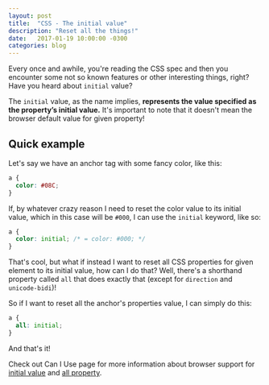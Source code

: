 ```yaml
---
layout: post
title:  "CSS - The initial value"
description: "Reset all the things!"
date:   2017-01-19 10:00:00 -0300
categories: blog
---
```


Every once and awhile, you're reading the CSS spec and then you encounter some not so known features or other interesting things, right? Have you heard about `initial` value?

The `initial` value, as the name implies, **represents the value specified as the property’s initial value.** It's important to note that it doesn't mean the browser default value for given property!

## Quick example

Let's say we have an anchor tag with some fancy color, like this:

```css
a {
  color: #08C;
}
```

If, by whatever crazy reason I need to reset the color value to its initial value, which in this case will be `#000`, I can use the `initial` keyword, like so:

```css
a {
  color: initial; /* = color: #000; */
}
```

That's cool, but what if instead I want to reset all CSS properties for given element to its initial value, how can I do that? Well, there's a shorthand property called `all` that does exactly that (except for `direction` and `unicode-bidi`)!

So if I want to reset all the anchor's properties value, I can simply do this:

```css
a {
  all: initial;
}
```

And that's it!

Check out Can I Use page for more information about browser support for [initial value](http://caniuse.com/#feat=css-initial-value) and [all property](http://caniuse.com/#search=all).
